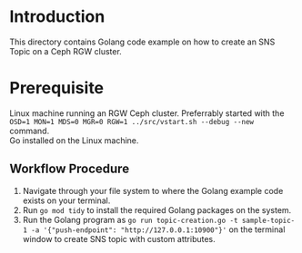 # Introduction
This directory contains Golang code example on how to create an SNS Topic on a Ceph RGW cluster.

# Prerequisite
Linux machine running an RGW Ceph cluster. Preferrably started with the ``OSD=1 MON=1 MDS=0 MGR=0 RGW=1 ../src/vstart.sh --debug --new `` command.  
Go installed on the Linux machine.  

## Workflow Procedure
1. Navigate through your file system to where the Golang example code exists on your terminal.
2. Run ``` go mod tidy ``` to install the required Golang packages on the system.
3. Run the Golang program as ``` go run topic-creation.go -t sample-topic-1 -a '{"push-endpoint": "http://127.0.0.1:10900"}' ``` on the terminal window to create SNS topic with custom attributes.   
